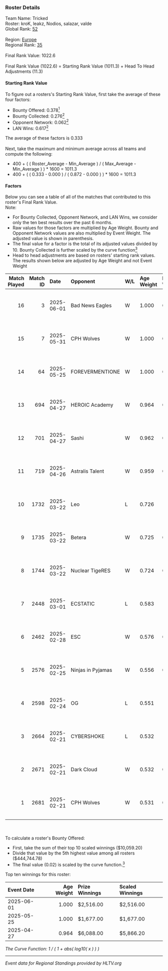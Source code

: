 ### Roster Details<br />
Team Name: Tricked<br />
Roster: kroK, leakz, Nodios, salazar, valde<br />
Global Rank: [52](../../standings_global_2025_06_02.md)<br />
<br />
Region: [Europe]( ../../standings_europe_2025_06_02.md)<br />
Regional Rank: [35]( ../../standings_europe_2025_06_02.md)<br />
<br />
Final Rank Value:  1022.6<br />
<br />
Final Rank Value (1022.6) = Starting Rank Value (1011.3) + Head To Head Adjustments (11.3)<br />

#### Starting Rank Value<br />
To figure out a rosters's Starting Rank Value, first take the average of these four factors:<br />
- Bounty Offered: 0.378[<sup>1</sup>](#table2)
- Bounty Collected: 0.276[<sup>2</sup>](#table1)
- Opponent Network: 0.062[<sup>2</sup>](#table1)
- LAN Wins: 0.617[<sup>2</sup>](#table1)

The average of these factors is 0.333<br />
<br />
Next, take the maximum and minimum average across all teams and compute the following:<br />
- 400 + ( ( Roster_Average - Min_Average ) / ( Max_Average - Min_Average ) ) * 1600 = 1011.3
- 400 + ( ( 0.333 - 0.000 ) / ( 0.872 - 0.000 ) ) * 1600 = 1011.3


#### Factors<br />
Below you can see a table of all of the matches that contributed to this roster's Final Rank Value.<br />
Note:<br />

- For Bounty Collected, Opponent Network, and LAN Wins, we consider only the ten best results over the past 6 months.
- Raw values for those factors are multiplied by Age Weight. Bounty and Opponent Network values are also multiplied by Event Weight. The adjusted value is shown in parenthesis.
- The final value for a factor is the total of its adjusted values divided by 10. Bounty Collected is further scaled by the curve function[<sup>3</sup>](#curveFunction)
- Head to head adjustments are based on rosters' starting rank values. The results shown below are adjusted by Age Weight and not Event Weight
<span id="table1"></span><br />


| Match Played | Match ID | Date       | Opponent          | W/L | Age Weight | Event Weight | Bounty Collected | Opponent Network | LAN Wins  | H2H Adj. | Roster                                 |
| -: | -: | :- | :- | :- | :- | :- | :- | :- | :- | -: | :- |
|           16 |        3 | 2025-06-01 | Bad News Eagles   | W   | 1.000      | 0.299        | 0.003 (0.001)    | 0.041 (0.012)    | 1 (1.000) |     3.72 | kroK, leakz, Nodios, salazar, valde    |
|           15 |        7 | 2025-05-31 | CPH Wolves        | W   | 1.000      | 0.299        | 0.008 (0.002)    | 0.393 (0.117)    | 1 (1.000) |     6.23 | kroK, leakz, Nodios, salazar, valde    |
|           14 |       64 | 2025-05-25 | FOREVERMENTIONE   | W   | 1.000      | 0.277        | 0.002 (0.000)    | -                | 1 (1.000) |     1.90 | kroK, leakz, Nodios, salazar, valde    |
|           13 |      694 | 2025-04-27 | HEROIC Academy    | W   | 0.964      | 0.321        | 0.003 (0.001)    | 0.110 (0.034)    | 1 (0.964) |     4.63 | leakz, Nodios, Queenix, salazar, valde |
|           12 |      701 | 2025-04-27 | Sashi             | W   | 0.962      | 0.321        | 0.013 (0.004)    | 1.000 (0.309)    | 1 (0.962) |    10.96 | leakz, Nodios, Queenix, salazar, valde |
|           11 |      719 | 2025-04-26 | Astralis Talent   | W   | 0.959      | 0.321        | -                | 0.036 (0.011)    | 1 (0.959) |     1.68 | leakz, Nodios, Queenix, salazar, valde |
|           10 |     1732 | 2025-03-22 | Leo               | L   | 0.726      | -            | -                | -                | -         |   -19.58 | leakz, Nodios, Queenix, salazar, valde |
|            9 |     1735 | 2025-03-22 | Betera            | W   | 0.725      | 0.143        | 0.019 (0.002)    | 0.240 (0.025)    | 0 (0.000) |     6.76 | leakz, Nodios, Queenix, salazar, valde |
|            8 |     1744 | 2025-03-22 | Nuclear TigeRES   | W   | 0.724      | 0.143        | 0.002 (0.000)    | 0.083 (0.009)    | 0 (0.000) |     1.49 | leakz, Nodios, Queenix, salazar, valde |
|            7 |     2448 | 2025-03-01 | ECSTATIC          | L   | 0.583      | -            | -                | -                | -         |    -6.46 | Nodios, Queenix, roeJ, salazar, valde  |
|            6 |     2462 | 2025-02-28 | ESC               | W   | 0.576      | 0.143        | -                | 0.054 (0.004)    | 0 (0.000) |     1.27 | Nodios, Queenix, roeJ, salazar, valde  |
|            5 |     2576 | 2025-02-25 | Ninjas in Pyjamas | W   | 0.556      | 0.143        | 0.157 (0.012)    | 0.867 (0.069)    | 0 (0.000) |    14.20 | Nodios, Queenix, roeJ, salazar, valde  |
|            4 |     2598 | 2025-02-24 | OG                | L   | 0.551      | -            | -                | -                | -         |    -9.83 | Nodios, Queenix, roeJ, salazar, valde  |
|            3 |     2664 | 2025-02-21 | CYBERSHOKE        | L   | 0.532      | -            | -                | -                | -         |   -10.72 | leakz, niko, Queenix, salazar, valde   |
|            2 |     2671 | 2025-02-21 | Dark Cloud        | W   | 0.532      | 0.143        | 0.000 (0.000)    | -                | -         |     1.46 | leakz, niko, Queenix, salazar, valde   |
|            1 |     2681 | 2025-02-21 | CPH Wolves        | W   | 0.531      | 0.143        | 0.008 (0.001)    | 0.393 (0.030)    | -         |     3.59 | leakz, niko, Queenix, salazar, valde   |

<br />
<span id="table2"></span><br />
To calculate a roster's Bounty Offered:<br />

- First, take the sum of their top 10 scaled winnings ($10,059.20)
- Divide that value by the 5th highest value among all rosters ($444,744.78)
- The final value (0.02) is scaled by the curve function.[<sup>3</sup>](#curveFunction)

Top ten winnings for this roster:<br />

| Event Date | Age Weight | Prize Winnings | Scaled Winnings |
| :- | -: | :- | :- |
| 2025-06-01 |      1.000 | $2,516.00      | $2,516.00       |
| 2025-05-25 |      1.000 | $1,677.00      | $1,677.00       |
| 2025-04-27 |      0.964 | $6,088.00      | $5,866.20       |


<span id="curveFunction"></span>_The Curve Function: 1 / ( 1 + abs( log10( x ) ) )_<br />

---
_Event data for Regional Standings provided by HLTV.org_<br />
